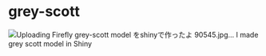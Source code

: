 # grey-scott
![Uploading Firefly grey-scott model をshinyで作ったよ 90545.jpg…]()
I made grey scott model in Shiny
